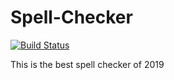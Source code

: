 # Spell-Checker

[![Build Status](https://travis-ci.com/justin516142071/Spell-Checker.svg?token=F1uQaNcst3TsnshVxTA6&branch=master)](https://travis-ci.com/justin516142071/Spell-Checker)

This is the best spell checker of 2019

